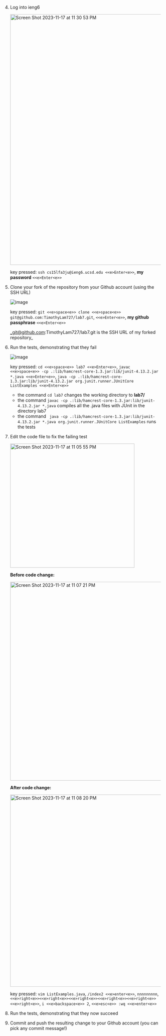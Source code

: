 4. Log into ieng6

   <img width="800" alt="Screen Shot 2023-11-17 at 11 30 53 PM" src="https://github.com/TimothyLam727/cse15l-lab-reports/assets/146874935/982a2972-48f9-43f9-a42f-2b81855d549f">


   key pressed: ```ssh cs15lfa3ju@ieng6.ucsd.edu <<e>Enter<e>>```, **my password** ```<<e>Enter<e>>```

5. Clone your fork of the repository from your Github account (using the SSH URL)

   ![image](https://github.com/TimothyLam727/cse15l-lab-reports/assets/146874935/c668373b-edae-4ec6-b235-d9c197d6308e)


   key pressed: ```git <<e>space<e>> clone <<e>space<e>> git@github.com:TimothyLam727/lab7.git```, ```<<e>Enter<e>>```, **my github passphrase** ```<<e>Enter<e>>```

   _git@github.com:TimothyLam727/lab7.git is the SSH URL of my forked repository_

6. Run the tests, demonstrating that they fail

   ![image](https://github.com/TimothyLam727/cse15l-lab-reports/assets/146874935/f13c600a-2377-41ef-9a15-2e2a7c056dbd)

   key pressed: ```cd <<e>space<e>> lab7 <<e>Enter<e>>```, ```javac <<e>space<e>> -cp .:lib/hamcrest-core-1.3.jar:lib/junit-4.13.2.jar *.java <<e>Enter<e>>```,
   ```java -cp .:lib/hamcrest-core-1.3.jar:lib/junit-4.13.2.jar org.junit.runner.JUnitCore ListExamples <<e>Enter<e>>```

   - the command ```cd lab7``` changes the working directory to **lab7/**
   - the command ```javac -cp .:lib/hamcrest-core-1.3.jar:lib/junit-4.13.2.jar *.java``` compiles all the .java files with JUnit in the directory lab7
   - the command ``` java -cp .:lib/hamcrest-core-1.3.jar:lib/junit-4.13.2.jar *.java org.junit.runner.JUnitCore ListExamples``` runs the tests

9. Edit the code file to fix the failing test

   <img width="396" alt="Screen Shot 2023-11-17 at 11 05 55 PM" src="https://github.com/TimothyLam727/cse15l-lab-reports/assets/146874935/f99273a0-084a-423a-99d7-22801458904e">

   **Before code change:**
   
   <img width="634" alt="Screen Shot 2023-11-17 at 11 07 21 PM" src="https://github.com/TimothyLam727/cse15l-lab-reports/assets/146874935/c7096d02-8287-4c49-a966-fd4c93c9eaec">

   **After code change:**
   
   <img width="613" alt="Screen Shot 2023-11-17 at 11 08 20 PM" src="https://github.com/TimothyLam727/cse15l-lab-reports/assets/146874935/f560fe48-bc99-4875-8d80-6240ad87f6fd">


   key pressed: ```vim ListExamples.java```, ```/index2 <<e>enter<e>>```, ```nnnnnnnnn```, ```<<e>right<e>><<e>right<e>><<e>right<e>><<e>right<e>><<e>right<e>><<e>right<e>>```, ```i <<e>backspace<e>> 2```, ```<<e>esc<e>> :wq <<e>enter<e>>```


11. Run the tests, demonstrating that they now succeed


12. Commit and push the resulting change to your Github account (you can pick any commit message!)

